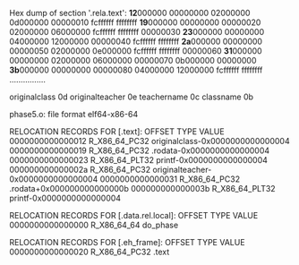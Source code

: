 Hex dump of section '.rela.text':
  **12**000000 00000000 02000000 0d000000 00000010 fcffffff ffffffff 
  **19**000000 00000000 00000020 02000000 06000000 fcffffff ffffffff 00000030 
  **23**000000 00000000 04000000 12000000 00000040 fcffffff ffffffff 
  **2a**000000 00000000 00000050 02000000 0e000000 fcffffff ffffffff 00000060 
  **31**000000 00000000 02000000 06000000 00000070 0b000000 00000000 
  **3b**000000 00000000 00000080 04000000 12000000 fcffffff ffffffff ................


originalclass 0d
originalteacher 0e
teachername 0c
classname 0b

phase5.o:     file format elf64-x86-64

RELOCATION RECORDS FOR [.text]:
OFFSET           TYPE              VALUE
0000000000000012 R_X86_64_PC32     originalclass-0x0000000000000004
0000000000000019 R_X86_64_PC32     .rodata-0x0000000000000004
0000000000000023 R_X86_64_PLT32    printf-0x0000000000000004
000000000000002a R_X86_64_PC32     originalteacher-0x0000000000000004
0000000000000031 R_X86_64_PC32     .rodata+0x000000000000000b
000000000000003b R_X86_64_PLT32    printf-0x0000000000000004


RELOCATION RECORDS FOR [.data.rel.local]:
OFFSET           TYPE              VALUE
0000000000000000 R_X86_64_64       do_phase


RELOCATION RECORDS FOR [.eh_frame]:
OFFSET           TYPE              VALUE
0000000000000020 R_X86_64_PC32     .text